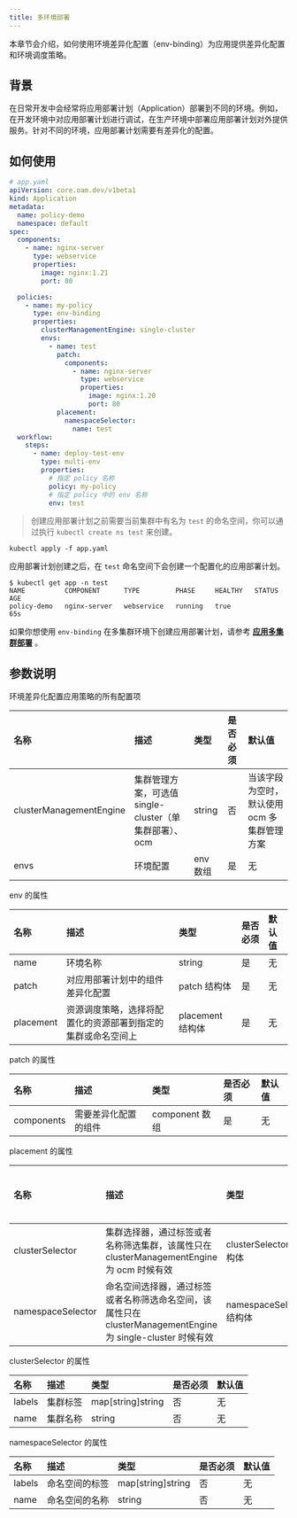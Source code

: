 ```yaml
---
title: 多环境部署
---
```


本章节会介绍，如何使用环境差异化配置（env-binding）为应用提供差异化配置和环境调度策略。

## 背景

在日常开发中会经常将应用部署计划（Application）部署到不同的环境。例如，在开发环境中对应用部署计划进行调试，在生产环境中部署应用部署计划对外提供服务。针对不同的环境，应用部署计划需要有差异化的配置。

## 如何使用

```yaml
# app.yaml
apiVersion: core.oam.dev/v1beta1
kind: Application
metadata:
  name: policy-demo
  namespace: default
spec:
  components:
    - name: nginx-server
      type: webservice
      properties:
        image: nginx:1.21
        port: 80

  policies:
    - name: my-policy
      type: env-binding
      properties:
        clusterManagementEngine: single-cluster
        envs:
          - name: test
            patch:
              components:
                - name: nginx-server
                  type: webservice
                  properties:
                    image: nginx:1.20
                    port: 80
            placement:
              namespaceSelector:
                name: test
  workflow:
    steps:
      - name: deploy-test-env
        type: multi-env
        properties:
          # 指定 policy 名称
          policy: my-policy
          # 指定 policy 中的 env 名称
          env: test

```

> 创建应用部署计划之前需要当前集群中有名为 `test` 的命名空间，你可以通过执行 `kubectl create ns test` 来创建。

```shell
kubectl apply -f app.yaml
```

应用部署计划创建之后，在 `test` 命名空间下会创建一个配置化的应用部署计划。

```shell
$ kubectl get app -n test
NAME          COMPONENT      TYPE         PHASE     HEALTHY   STATUS   AGE
policy-demo   nginx-server   webservice   running   true               65s
```

如果你想使用 `env-binding` 在多集群环境下创建应用部署计划，请参考 **[应用多集群部署](../multi-app-env-cluster)** 。

## 参数说明

环境差异化配置应用策略的所有配置项 

| 名称                    | 描述                                                   | 类型     | 是否必须 | 默认值                                      |
| :---------------------- | :----------------------------------------------------- | :------- | :------- | :------------------------------------------ |
| clusterManagementEngine | 集群管理方案，可选值 single-cluster（单集群部署）、ocm | string   | 否       | 当该字段为空时，默认使用 ocm 多集群管理方案 |
| envs                    | 环境配置                                               | env 数组 | 是       | 无                                          |

env 的属性

| 名称      | 描述                                                         | 类型             | 是否必须 | 默认值 |
| :-------- | :----------------------------------------------------------- | :--------------- | :------- | :----- |
| name      | 环境名称                                                     | string           | 是       | 无     |
| patch     | 对应用部署计划中的组件差异化配置                             | patch 结构体     | 是       | 无     |
| placement | 资源调度策略，选择将配置化的资源部署到指定的集群或命名空间上 | placement 结构体 | 是       | 无     |

patch 的属性

| 名称       | 描述                 | 类型           | 是否必须 | 默认值 |
| :--------- | :------------------- | :------------- | :------- | :----- |
| components | 需要差异化配置的组件 | component 数组 | 是       | 无     |

placement 的属性

| 名称              | 描述                                                                                                        | 类型                     | 是否必须 | 默认值 |
| :---------------- | :---------------------------------------------------------------------------------------------------------- | :----------------------- | :------- | :----- |
| clusterSelector   | 集群选择器，通过标签或者名称筛选集群，该属性只在 clusterManagementEngine 为 ocm 时候有效                    | clusterSelector 结构体   | 是       | 无     |
| namespaceSelector | 命名空间选择器，通过标签或者名称筛选命名空间，该属性只在 clusterManagementEngine 为 single-cluster 时候有效 | namespaceSelector 结构体 | 是       | 无     |

clusterSelector 的属性

| 名称   | 描述     | 类型              | 是否必须 | 默认值 |
| :----- | :------- | :---------------- | :------- | :----- |
| labels | 集群标签 | map[string]string | 否       | 无     |
| name   | 集群名称 | string            | 否       | 无     |

namespaceSelector 的属性

| 名称   | 描述           | 类型              | 是否必须 | 默认值 |
| :----- | :------------- | :---------------- | :------- | :----- |
| labels | 命名空间的标签 | map[string]string | 否       | 无     |
| name   | 命名空间的名称 | string            | 否       | 无     |